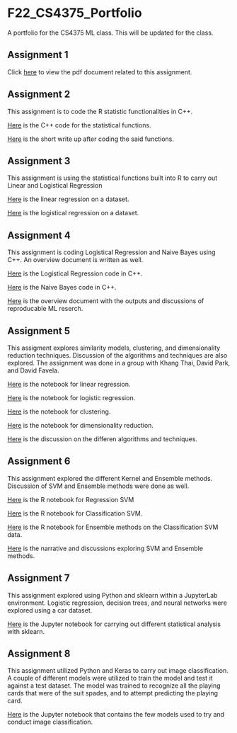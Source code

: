 # F22_CS4375_Portfolio
A portfolio for the CS4375 ML class. This will be updated for the class.

## Assignment 1
Click [here](Jonathan_Ho_Overview_of_ML.pdf) to view the pdf document related to this assignment.

## Assignment 2
This assignment is to code the R statistic functionalities in C++.

[Here](Jonathan_Ho_stat_functs.cpp) is the C++ code for the statistical functions.

[Here](Jonathan_Ho_Component_1_Report.pdf) is the short write up after coding the said functions.

## Assignment 3
This assignment is using the statistical functions built into R to carry out Linear and Logistical Regression

[Here](Regression.pdf) is the linear regression on a dataset.

[Here](Classification.pdf) is the logistical regression on a dataset.

## Assignment 4
This assignment is coding Logistical Regression and Naive Bayes using C++. An overview document is written as well.

[Here](Jonathan_Ho_LogReg.cpp) is the Logistical Regression code in C++.

[Here](Jonathan_Ho_NaiveBayes.cpp) is the Naive Bayes code in C++.

[Here](Jonathan_Ho_Overview_Component_4.pdf) is the overview document with the outputs and discussions of reproducable ML reserch.

## Assignment 5
This assigment explores similarity models, clustering, and dimensionality reduction techniques. Discussion of the algorithms and techniques are also explored. The assignment was done in a group with Khang Thai, David Park, and David Favela.

[Here](C5_Linear_Regression.pdf) is the notebook for linear regression.

[Here](C5_Logistic_Regression.pdf) is the notebook for logistic regression.

[Here](C5_Clustering.pdf) is the notebook for clustering.

[Here](C5_Dimensionality_Reduction.pdf) is the notebook for dimensionality reduction.

[Here](C5_Narrative.pdf) is the discussion on the differen algorithms and techniques.

## Assignment 6
This assignment explored the different Kernel and Ensemble methods. Discussion of SVM and Ensemble methods were done as well.

[Here](C6_Regression_SVM.pdf) is the R notebook for Regression SVM

[Here](C6_Classification_SVM.pdf) is the R notebook for Classification SVM.

[Here](C6_Ensemble.pdf) is the R notebook for Ensemble methods on the Classification SVM data.

[Here](C6_Jonathan_Ho_SVM_ES.pdf) is the narrative and discussions exploring SVM and Ensemble methods.

## Assignment 7
This assignment explored using Python and sklearn within a JupyterLab environment. Logistic regression, decision trees, and neural networks were explored using a car dataset.

[Here](C7_ML_with_sklearn.pdf) is the Jupyter notebook for carrying out different statistical analysis with sklearn.

## Assignment 8
This assignment utilized Python and Keras to carry out image classification. A couple of different models were utilized to train the model and test it against a test dataset. The model was trained to recognize all the playing cards that were of the suit spades, and to attempt predicting the playing card.

[Here](C8_Keras_Image_Classification.pdf) is the Jupyter notebook that contains the few models used to try and conduct image classification.